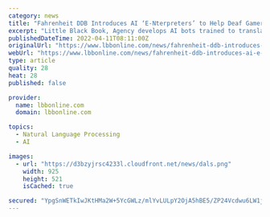 ```yaml
---
category: news
title: "Fahrenheit DDB Introduces AI ‘E-Nterpreters’ to Help Deaf Gamers for Beer Brand Pilsen Callao"
excerpt: "Little Black Book, Agency develops AI bots trained to translate real-time conversations into gamer sign language"
publishedDateTime: 2022-04-11T08:11:00Z
originalUrl: "https://www.lbbonline.com/news/fahrenheit-ddb-introduces-ai-e-nterpreters-to-help-deaf-gamers-for-beer-brand-pilsen-callao"
webUrl: "https://www.lbbonline.com/news/fahrenheit-ddb-introduces-ai-e-nterpreters-to-help-deaf-gamers-for-beer-brand-pilsen-callao"
type: article
quality: 28
heat: 28
published: false

provider:
  name: lbbonline.com
  domain: lbbonline.com

topics:
  - Natural Language Processing
  - AI

images:
  - url: "https://d3bzyjrsc4233l.cloudfront.net/news/dals.png"
    width: 925
    height: 521
    isCached: true

secured: "YpgSnWETkIwJKtHMa2W+5YcGWLz/mlYvLULpY2OjA5hBE5/ZP24Vcdwu6LW1jQFUcrYVUTZTD0wWrYQce0ieTRDT2Kski27Cu2lFFefa/c3Z+o5amQhunQ4so69uvBXEMF2l3F46z8wpOOYuLHkZ8wKX73+8zha3ELVpEXt9mLGGBQHXBvEUMWk20qE5z5t3HkPyVxPy9023E4Ch7qjYP5ckcbUcTpisvd5Uq1oeSa7x5vmDpkgxW1ypgNZlit7HnPswKL0iiBhLQtCqgl2HJujaaBfKUSuO8OZc9PChCambY3jevVwZlYPplbCFI0LbGWXoZHY1hGdjPDIB+ultxpaHQWuWhXDj7moFNjgG/rA=;oPR4H/oRlE/GhtrrtM/uAA=="
---
```


